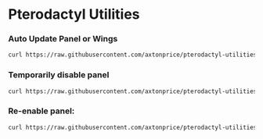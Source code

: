 # Pterodactyl Utilities

### Auto Update Panel or Wings
```sh
curl https://raw.githubusercontent.com/axtonprice/pterodactyl-utilities/main/update-pterodactyl.sh | sh
```

### Temporarily disable panel
```sh
curl https://raw.githubusercontent.com/axtonprice/pterodactyl-utilities/main/disable-panel.sh | sh
```

### Re-enable panel:
```sh
curl https://raw.githubusercontent.com/axtonprice/pterodactyl-utilities/main/enable-panel.sh | sh
```

